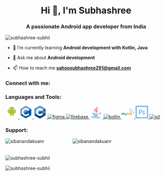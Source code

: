 <h1 align="center">Hi 👋, I'm Subhashree</h1>
<h3 align="center">A passionate Android app developer from India</h3>

<p align="left"> <img src="https://komarev.com/ghpvc/?username=subhashree-subhii&label=Profile%20views&color=0e75b6&style=flat" alt="subhashree-subhii" /> </p>

- 🌱 I’m currently learning **Android development with Kotlin, Java**

- 💬 Ask me about **Android development**

- 📫 How to reach me **sahoosubhashree291@gmail.com**

<h3 align="left">Connect with me:</h3>
<p align="left">
</p>

<h3 align="left">Languages and Tools:</h3>
<p align="left"> <a href="https://developer.android.com" target="_blank" rel="noreferrer"> <img src="https://raw.githubusercontent.com/devicons/devicon/master/icons/android/android-original-wordmark.svg" alt="android" width="40" height="40"/> </a> <a href="https://www.cprogramming.com/" target="_blank" rel="noreferrer"> <img src="https://raw.githubusercontent.com/devicons/devicon/master/icons/c/c-original.svg" alt="c" width="40" height="40"/> </a> <a href="https://www.w3schools.com/cpp/" target="_blank" rel="noreferrer"> <img src="https://raw.githubusercontent.com/devicons/devicon/master/icons/cplusplus/cplusplus-original.svg" alt="cplusplus" width="40" height="40"/> </a> <a href="https://www.figma.com/" target="_blank" rel="noreferrer"> <img src="https://www.vectorlogo.zone/logos/figma/figma-icon.svg" alt="figma" width="40" height="40"/> </a> <a href="https://firebase.google.com/" target="_blank" rel="noreferrer"> <img src="https://www.vectorlogo.zone/logos/firebase/firebase-icon.svg" alt="firebase" width="40" height="40"/> </a> <a href="https://www.java.com" target="_blank" rel="noreferrer"> <img src="https://raw.githubusercontent.com/devicons/devicon/master/icons/java/java-original.svg" alt="java" width="40" height="40"/> </a> <a href="https://kotlinlang.org" target="_blank" rel="noreferrer"> <img src="https://www.vectorlogo.zone/logos/kotlinlang/kotlinlang-icon.svg" alt="kotlin" width="40" height="40"/> </a> <a href="https://www.mysql.com/" target="_blank" rel="noreferrer"> <img src="https://raw.githubusercontent.com/devicons/devicon/master/icons/mysql/mysql-original-wordmark.svg" alt="mysql" width="40" height="40"/> </a> <a href="https://www.photoshop.com/en" target="_blank" rel="noreferrer"> <img src="https://raw.githubusercontent.com/devicons/devicon/master/icons/photoshop/photoshop-line.svg" alt="photoshop" width="40" height="40"/> </a> <a href="https://www.adobe.com/products/xd.html" target="_blank" rel="noreferrer"> <img src="https://cdn.worldvectorlogo.com/logos/adobe-xd.svg" alt="xd" width="40" height="40"/> </a> </p>

<h3 align="left">Support:</h3>
<p><a href="https://www.buymeacoffee.com/sibanandakuanr"> <img align="left" src="https://cdn.buymeacoffee.com/buttons/v2/default-yellow.png" height="50" width="210" alt="sibanandakuanr" /></a><a href="https://ko-fi.com/sibanandakuanr"> <img align="left" src="https://cdn.ko-fi.com/cdn/kofi3.png?v=3" height="50" width="210" alt="sibanandakuanr" /></a></p><br><br>

<p><img align="center" src="https://github-readme-stats.vercel.app/api/top-langs?username=subhashree-subhii&show_icons=true&locale=en&layout=compact" alt="subhashree-subhii" /></p>

<p><img align="center" src="https://github-readme-streak-stats.herokuapp.com/?user=subhashree-subhii&" alt="subhashree-subhii" /></p>

